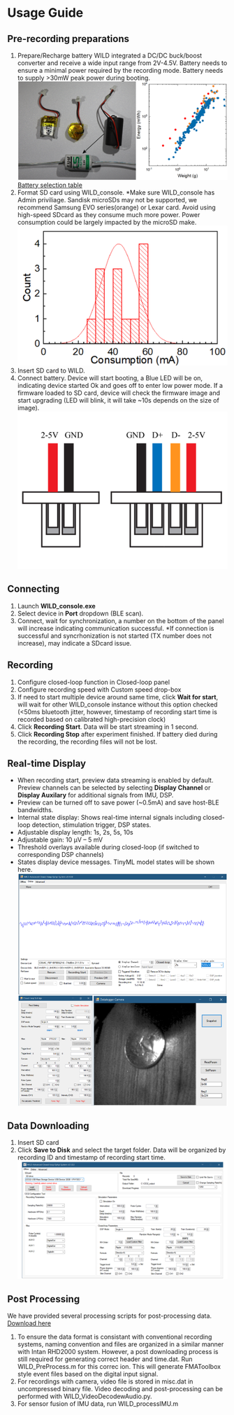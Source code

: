 
# Usage Guide
## Pre-recording preparations
1. Prepare/Recharge battery
WILD integrated a DC/DC buck/boost converter and receive a wide input range from 2V-4.5V. Battery needs to ensure a minimal power required by the recording mode. Battery needs to supply >30mW peak power during booting.
![Battery](images/WIrelessEphys_Github_9_batteries.jpg)
[Battery selection table](https://github.com/ayalab1/Neurologger/tree/main/docs/LipoBattery_selection.csv)  
2. Format SD card using WILD_console. *Make sure WILD_console has Admin priviliage. Sandisk microSDs may not be supported, we recommend Samsung EVO series(orange) or Lexar card. Avoid using high-speed SDcard as they consume much more power.
Power consumption could be largely impacted by the microSD make.
![SDcard](images/WIrelessEphys_Github_10_SDcard_power.jpg)
3. Insert SD card to WILD.
4. Connect battery. Device will start booting, a Blue LED will be on, indicating device started Ok and goes off to enter low power mode. If a firmware loaded to SD card, device will check the firmware image and start upgrading (LED will blink, it will take ~10s depends on the size of image).
![IO config](images/WIrelessEphys_Github_6_Connectors.jpg)

## Connecting
1. Launch **WILD_console.exe**
2. Select device in **Port** dropdown (BLE scan).
3. Connect, wait for synchronization, a number on the bottom of the panel will increase indicating communication successful.
   *If connection is successful and syncrhonization is not started (TX number does not increase), may indicate a SDcard issue.

## Recording
1. Configure closed-loop function in Closed-loop panel
2. Configure recording speed with Custom speed drop-box
3. If need to start multiple device around same time, click **Wait for start**, will wait for other WILD_console instance without this option checked (<50ms bluetooth jitter, however, timestamp of recording start time is recorded based on calibrated high-precision clock)
4. Click **Recording Start**. Data will be start streaming in 1 second. 
5. Click **Recording Stop** after experiment finished. If battery died during the recording, the recording files will not be lost.
   
## Real-time Display
- When recording start, preview data streaming is enabled by default. Preview channels can be selected by selecting **Display Channel** or **Display Auxilary** for additional signals from IMU, DSP.
- Preview can be turned off to save power (~0.5mA) and save host-BLE bandwidths. 
- Internal state display: Shows real-time internal signals including closed-loop detection, stimulation trigger, DSP states.
- Adjustable display length: 1s, 2s, 5s, 10s
- Adjustable gain: 10 µV – 5 mV
- Threshold overlays available during closed-loop (if switched to corresponding DSP channels)
- States display device messages. TinyML model states will be shown here.
![RealTimeControl](images/WIrelessEphys_Github_4_onlineAPI.jpg)

## Data Downloading
1. Insert SD card
2. Click **Save to Disk** and select the target folder. Data will be organized by recording ID and timestamp of recording start time.
![OfflineInterface](images/WIrelessEphys_Github_5_offlineAPI.jpg)

## Post Processing
We have provided several processing scripts for post-processing data.
[Download here](https://github.com/ayalab1/Neurologger/tree/main/Code)  
1. To ensure the data format is consistant with conventional recording systems, naming convention and files are organized in a similar manner with Intan RHD2000 system. However, a post downloading process is still required for generating correct header and time.dat. Run WILD_PreProcess.m for this correc
ion. This will generate FMAToolbox style event files based on the digital input signal.
2. For recordings with camera, video file is stored in misc.dat in uncompressed binary file. Video decoding and post-processing can be performed with WILD_VideoDecodewAudio.py.
3. For sensor fusion of IMU data, run WILD_processIMU.m